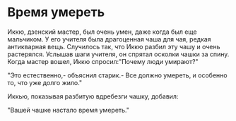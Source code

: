 # Время умереть

Иккю, дзенский мастер, был очень умен, даже когда был еще мальчиком. У его учителя была драгоценная чаша для чая, редкая антикварная вещь. Случилось так, что Иккю разбил эту чашу и очень растерялся. Услышав шаги учителя, он спрятал осколки чашки за спину. Когда мастер вошел, Иккю спросил:"Почему люди умирают?"

"Это естественно,- объяснил старик.- Все должно умереть, и особенно то, что уже долго жило."

Иккью, показывая разбитую вдребезги чашку, добавил:

"Вашей чашке настало время умереть."